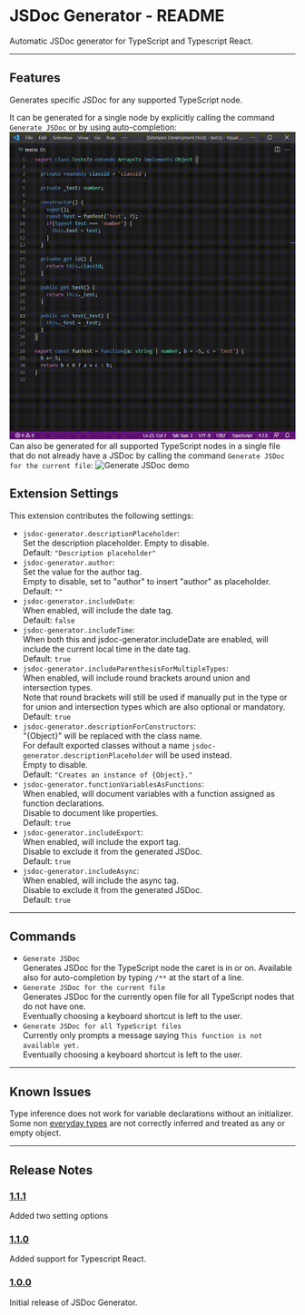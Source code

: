 # JSDoc Generator - README
Automatic JSDoc generator for TypeScript and Typescript React.

---
## Features

Generates specific JSDoc for any supported TypeScript node.

It can be generated for a single node by explicitly calling the command `Generate JSDoc` or by using auto-completion:
![Generate JSDoc demo](demos/jsdoc-generator.generateJsdoc.gif)
Can also be generated for all supported TypeScript nodes in a single file that do not already have a JSDoc by calling the command `Generate JSDoc for the current file`:
![Generate JSDoc demo](demos/jsdoc-generator.generateJsdocFile.gif)

## Extension Settings
This extension contributes the following settings:

* `jsdoc-generator.descriptionPlaceholder`:\
Set the description placeholder. Empty to disable.\
Default: `"Description placeholder"`
* `jsdoc-generator.author`:\
Set the value for the author tag.\
Empty to disable, set to "author" to insert "author" as placeholder.\
Default: `""`
* `jsdoc-generator.includeDate`:\
When enabled, will include the date tag.\
Default: `false`
* `jsdoc-generator.includeTime`:\
When both this and jsdoc-generator.includeDate are enabled, will include the current local time in the date tag.\
Default: `true`
* `jsdoc-generator.includeParenthesisForMultipleTypes`:\
When enabled, will include round brackets around union and intersection types.\
Note that round brackets will still be used if manually put in the type or for union and intersection types which are also optional or mandatory.\
Default: `true`
* `jsdoc-generator.descriptionForConstructors`:\
"{Object}" will be replaced with the class name.\
For default exported classes without a name `jsdoc-generator.descriptionPlaceholder` will be used instead.\
Empty to disable.\
Default: `"Creates an instance of {Object}."`
* `jsdoc-generator.functionVariablesAsFunctions`:\
When enabled, will document variables with a function assigned as function declarations.\
Disable to document like properties.\
Default: `true`
* `jsdoc-generator.includeExport`:\
When enabled, will include the export tag.\
Disable to exclude it from the generated JSDoc.\
Default: `true`
* `jsdoc-generator.includeAsync`:\
When enabled, will include the async tag.\
Disable to exclude it from the generated JSDoc.\
Default: `true`

---
## Commands
* `Generate JSDoc`\
Generates JSDoc for the TypeScript node the caret is in or on.
Available also for auto-completion by typing `/**` at the start of a line.
* `Generate JSDoc for the current file`\
Generates JSDoc for the currently open file for all TypeScript nodes that do not have one.\
Eventually choosing a keyboard shortcut is left to the user.
* `Generate JSDoc for all TypeScript files`\
Currently only prompts a message saying `This function is not available yet.`\
Eventually choosing a keyboard shortcut is left to the user.

---
## Known Issues
Type inference does not work for variable declarations without an initializer.  
Some non [everyday types](https://www.typescriptlang.org/docs/handbook/2/everyday-types.html) are not correctly inferred and treated as any or empty object.

---
## Release Notes
### [1.1.1](https://github.com/Nyphet/jsdoc-generator/releases/tag/v1.1.1)

Added two setting options
### [1.1.0](https://github.com/Nyphet/jsdoc-generator/releases/tag/v1.1.0)

Added support for Typescript React.
### [1.0.0](https://github.com/Nyphet/jsdoc-generator/releases/tag/v1.0.0)

Initial release of JSDoc Generator.
